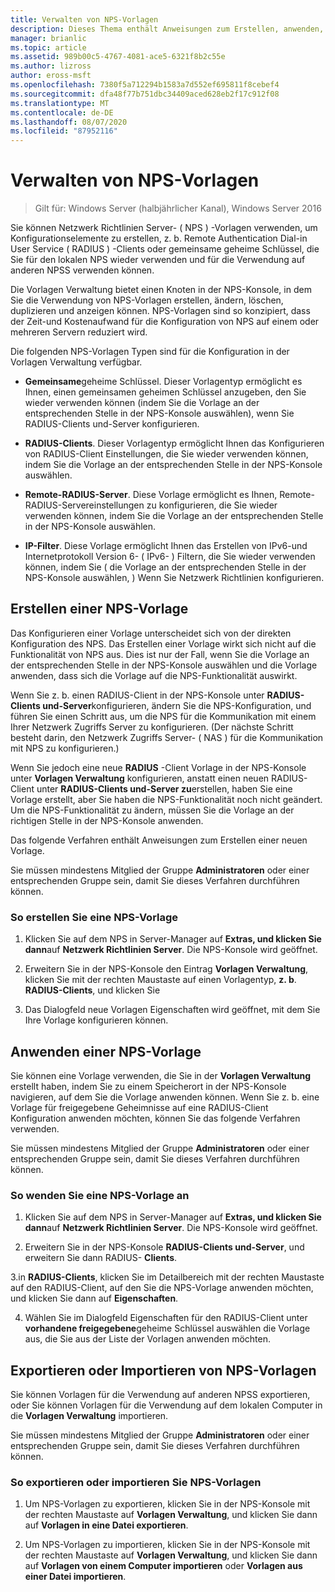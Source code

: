 ```yaml
---
title: Verwalten von NPS-Vorlagen
description: Dieses Thema enthält Anweisungen zum Erstellen, anwenden, exportieren und Importieren von NPS-Vorlagen für den Netzwerk Richtlinien Server in Windows Server 2016.
manager: brianlic
ms.topic: article
ms.assetid: 989b00c5-4767-4081-ace5-6321f8b2c55e
ms.author: lizross
author: eross-msft
ms.openlocfilehash: 7380f5a712294b1583a7d552ef695811f8cebef4
ms.sourcegitcommit: dfa48f77b751dbc34409aced628eb2f17c912f08
ms.translationtype: MT
ms.contentlocale: de-DE
ms.lasthandoff: 08/07/2020
ms.locfileid: "87952116"
---
```

# <a name="manage-nps-templates"></a>Verwalten von NPS-Vorlagen

>Gilt für: Windows Server (halbjährlicher Kanal), Windows Server 2016

Sie können Netzwerk Richtlinien Server- \( NPS \) -Vorlagen verwenden, um Konfigurationselemente zu erstellen, z. b. Remote Authentication Dial-in User Service \( RADIUS \) -Clients oder gemeinsame geheime Schlüssel, die Sie für den lokalen NPS wieder verwenden und für die Verwendung auf anderen NPSS verwenden können.

Die Vorlagen Verwaltung bietet einen Knoten in der NPS-Konsole, in dem Sie die Verwendung von NPS-Vorlagen erstellen, ändern, löschen, duplizieren und anzeigen können. NPS-Vorlagen sind so konzipiert, dass der Zeit-und Kostenaufwand für die Konfiguration von NPS auf einem oder mehreren Servern reduziert wird.

Die folgenden NPS-Vorlagen Typen sind für die Konfiguration in der Vorlagen Verwaltung verfügbar.

- **Gemeinsame**geheime Schlüssel. Dieser Vorlagentyp ermöglicht es Ihnen, einen gemeinsamen geheimen Schlüssel anzugeben, den Sie wieder verwenden können (indem Sie die Vorlage an der entsprechenden Stelle in der NPS-Konsole auswählen), wenn Sie RADIUS-Clients und-Server konfigurieren.

- **RADIUS-Clients**. Dieser Vorlagentyp ermöglicht Ihnen das Konfigurieren von RADIUS-Client Einstellungen, die Sie wieder verwenden können, indem Sie die Vorlage an der entsprechenden Stelle in der NPS-Konsole auswählen.

- **Remote-RADIUS-Server**. Diese Vorlage ermöglicht es Ihnen, Remote-RADIUS-Servereinstellungen zu konfigurieren, die Sie wieder verwenden können, indem Sie die Vorlage an der entsprechenden Stelle in der NPS-Konsole auswählen.

- **IP-Filter**. Diese Vorlage ermöglicht Ihnen das Erstellen von IPv6-und Internetprotokoll Version 6- \( IPv6- \) Filtern, die Sie wieder verwenden können, indem Sie \( die Vorlage an der entsprechenden Stelle in der NPS-Konsole auswählen, \) Wenn Sie Netzwerk Richtlinien konfigurieren.

## <a name="create-an-nps-template"></a>Erstellen einer NPS-Vorlage

Das Konfigurieren einer Vorlage unterscheidet sich von der direkten Konfiguration des NPS. Das Erstellen einer Vorlage wirkt sich nicht auf die Funktionalität von NPS aus. Dies ist nur der Fall, wenn Sie die Vorlage an der entsprechenden Stelle in der NPS-Konsole auswählen und die Vorlage anwenden, dass sich die Vorlage auf die NPS-Funktionalität auswirkt.

Wenn Sie z. b. einen RADIUS-Client in der NPS-Konsole unter **RADIUS-Clients und-Server**konfigurieren, ändern Sie die NPS-Konfiguration, und führen Sie einen Schritt aus, um die NPS für die Kommunikation mit einem Ihrer Netzwerk Zugriffs Server zu konfigurieren. \(Der nächste Schritt besteht darin, den Netzwerk Zugriffs Server- \( NAS \) für die Kommunikation mit NPS zu konfigurieren.\)

Wenn Sie jedoch eine neue **RADIUS** -Client Vorlage in der NPS-Konsole unter **Vorlagen Verwaltung** konfigurieren, anstatt einen neuen RADIUS-Client unter **RADIUS-Clients und-Server zu**erstellen, haben Sie eine Vorlage erstellt, aber Sie haben die NPS-Funktionalität noch nicht geändert. Um die NPS-Funktionalität zu ändern, müssen Sie die Vorlage an der richtigen Stelle in der NPS-Konsole anwenden.

Das folgende Verfahren enthält Anweisungen zum Erstellen einer neuen Vorlage.

Sie müssen mindestens Mitglied der Gruppe **Administratoren** oder einer entsprechenden Gruppe sein, damit Sie dieses Verfahren durchführen können.

### <a name="to-create-an-nps-template"></a>So erstellen Sie eine NPS-Vorlage


1. Klicken Sie auf dem NPS in Server-Manager auf **Extras, und klicken Sie dann**auf **Netzwerk Richtlinien Server**. Die NPS-Konsole wird geöffnet.

2. Erweitern Sie in der NPS-Konsole den Eintrag **Vorlagen Verwaltung**, klicken Sie mit der rechten Maustaste auf einen Vorlagentyp, **z. b**. **RADIUS-Clients**, und klicken Sie

3. Das Dialogfeld neue Vorlagen Eigenschaften wird geöffnet, mit dem Sie Ihre Vorlage konfigurieren können.

## <a name="apply-an-nps-template"></a>Anwenden einer NPS-Vorlage

Sie können eine Vorlage verwenden, die Sie in der **Vorlagen Verwaltung** erstellt haben, indem Sie zu einem Speicherort in der NPS-Konsole navigieren, auf dem Sie die Vorlage anwenden können. Wenn Sie z. b. eine Vorlage für freigegebene Geheimnisse auf eine RADIUS-Client Konfiguration anwenden möchten, können Sie das folgende Verfahren verwenden.

Sie müssen mindestens Mitglied der Gruppe **Administratoren** oder einer entsprechenden Gruppe sein, damit Sie dieses Verfahren durchführen können.

### <a name="to-apply-an-nps-template"></a>So wenden Sie eine NPS-Vorlage an

1. Klicken Sie auf dem NPS in Server-Manager auf **Extras, und klicken Sie dann**auf **Netzwerk Richtlinien Server**. Die NPS-Konsole wird geöffnet.

2. Erweitern Sie in der NPS-Konsole **RADIUS-Clients und-Server**, und erweitern Sie dann RADIUS- **Clients**.

3.in **RADIUS-Clients**, klicken Sie im Detailbereich mit der rechten Maustaste auf den RADIUS-Client, auf den Sie die NPS-Vorlage anwenden möchten, und klicken Sie dann auf **Eigenschaften**.

4. Wählen Sie im Dialogfeld Eigenschaften für den RADIUS-Client unter **vorhandene freigegebene**geheime Schlüssel auswählen die Vorlage aus, die Sie aus der Liste der Vorlagen anwenden möchten.

## <a name="export-or-import-nps-templates"></a>Exportieren oder Importieren von NPS-Vorlagen

Sie können Vorlagen für die Verwendung auf anderen NPSS exportieren, oder Sie können Vorlagen für die Verwendung auf dem lokalen Computer in die **Vorlagen Verwaltung** importieren.

Sie müssen mindestens Mitglied der Gruppe **Administratoren** oder einer entsprechenden Gruppe sein, damit Sie dieses Verfahren durchführen können.

### <a name="to-export-or-import-nps-templates"></a>So exportieren oder importieren Sie NPS-Vorlagen

1. Um NPS-Vorlagen zu exportieren, klicken Sie in der NPS-Konsole mit der rechten Maustaste auf **Vorlagen Verwaltung**, und klicken Sie dann auf **Vorlagen in eine Datei exportieren**.

2. Um NPS-Vorlagen zu importieren, klicken Sie in der NPS-Konsole mit der rechten Maustaste auf **Vorlagen Verwaltung**, und klicken Sie dann auf **Vorlagen von einem Computer importieren** oder **Vorlagen aus einer Datei importieren**.


